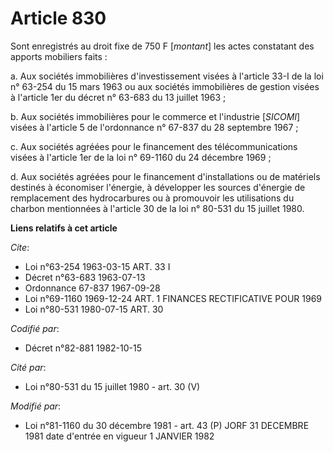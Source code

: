 # Article 830

Sont enregistrés au droit fixe de 750 F [*montant*] les actes constatant des apports mobiliers faits :

a. Aux sociétés immobilières d'investissement visées à l'article 33-I de la loi n° 63-254 du 15 mars 1963 ou aux sociétés
immobilières de gestion visées à l'article 1er du décret n° 63-683 du 13 juillet 1963 ;

b. Aux sociétés immobilières pour le commerce et l'industrie [*SICOMI*] visées à l'article 5 de l'ordonnance n° 67-837 du 28
septembre 1967 ;

c. Aux sociétés agréées pour le financement des télécommunications visées à l'article 1er de la loi n° 69-1160 du 24 décembre
1969 ;

d. Aux sociétés agréées pour le financement d'installations ou de matériels destinés à économiser l'énergie, à développer les
sources d'énergie de remplacement des hydrocarbures ou à promouvoir les utilisations du charbon mentionnées à l'article 30 de
la loi n° 80-531 du 15 juillet 1980.

**Liens relatifs à cet article**

_Cite_:

  - Loi n°63-254 1963-03-15 ART. 33 I
  - Décret n°63-683 1963-07-13
  - Ordonnance 67-837 1967-09-28
  - Loi n°69-1160 1969-12-24 ART. 1 FINANCES RECTIFICATIVE POUR 1969
  - Loi n°80-531 1980-07-15 ART. 30

_Codifié par_:

  - Décret n°82-881 1982-10-15

_Cité par_:

  - Loi n°80-531 du 15 juillet 1980 - art. 30 (V)

_Modifié par_:

  - Loi n°81-1160 du 30 décembre 1981 - art. 43 (P) JORF 31 DECEMBRE 1981 date d'entrée en vigueur 1 JANVIER 1982
